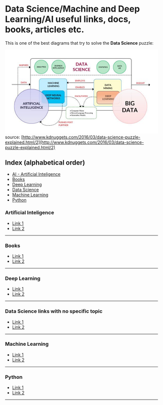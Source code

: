 # Data Science/Machine and Deep Learning/AI useful links, docs, books, articles etc.

This is one of the best diagrams that try to solve the **Data Science** puzzle:

![data science explained](images/ai_data-science-diagram2.jpg)
source: [http://www.kdnuggets.com/2016/03/data-science-puzzle-explained.html/2](http://www.kdnuggets.com/2016/03/data-science-puzzle-explained.html/2)

## Index (alphabetical order)

* [AI - Artificial Inteligence](#ai)
* [Books](#books)
* [Deep Learning](#dl)
* [Data Science](#ds)
* [Machine Learning](#ml)
* [Python](#python)

### <a name="ai"></a>Artificial Inteligence
* [Link 1](https://www.google.com)
* [Link 2](https://www.google.com)
---

### <a name="books"></a>Books
* [Link 1](https://www.google.com)
* [Link 2](https://www.google.com)
---

### <a name="dl"></a>Deep Learning
* [Link 1](https://www.google.com)
* [Link 2](https://www.google.com)
---

### <a name="ds"></a>Data Science links with no specific topic
* [Link 1](https://www.google.com)
* [Link 2](https://www.google.com)
---

### <a name="ml"></a>Machine Learning 
* [Link 1](https://www.google.com)
* [Link 2](https://www.google.com)
---

### <a name="python"></a>Python
* [Link 1](https://www.google.com)
* [Link 2](https://www.google.com)
---
